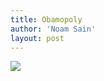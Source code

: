 ```yaml
---
title: Obamopoly
author: 'Noam Sain'
layout: post
---
```


[![](https://2.bp.blogspot.com/_8aN4krk1nsk/SuNFfTJHPNI/AAAAAAAAARY/fXaVIb67yuc/s1024/image0011.jpg)](https://2.bp.blogspot.com/_8aN4krk1nsk/SuNFfTJHPNI/AAAAAAAAARY/fXaVIb67yuc/s1600-h/image0011.jpg)